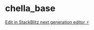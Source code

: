 # chella_base

[Edit in StackBlitz next generation editor ⚡️](https://stackblitz.com/~/github.com/anmolrishi/chella_base)